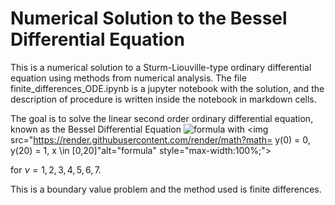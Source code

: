 # Numerical Solution to the Bessel Differential Equation

This is a numerical solution to a Sturm-Liouville-type ordinary differential equation using methods from numerical analysis. The file finite_differences_ODE.ipynb is a jupyter notebook with the solution, and the description of procedure is written inside the notebook in markdown cells.

The goal is to solve the linear second order ordinary differential equation, known as the Bessel Differential Equation
<img src="https://render.githubusercontent.com/render/math?math=x^2 y'' + x y' + (x^2 - \nu^2)y = 0" alt="formula" style="max-width:100%;">
with <img src="https://render.githubusercontent.com/render/math?math= y(0) = 0, y(20) = 1, x \in [0,20]"alt="formula" style="max-width:100%;">

for $\nu = 1,2,3,4,5,6,7.$ 

This is a boundary value problem and the method used is finite differences.
